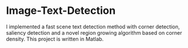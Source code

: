# Image-Text-Detection
I implemented a fast scene text detection method with corner detection, saliency detection and a novel region growing algorithm based on corner density. This project is written in Matlab.
